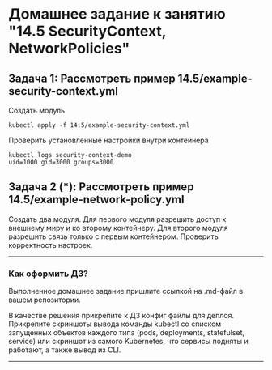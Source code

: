 # Домашнее задание к занятию "14.5 SecurityContext, NetworkPolicies"

## Задача 1: Рассмотреть пример 14.5/example-security-context.yml

Создать модуль

```
kubectl apply -f 14.5/example-security-context.yml
```

Проверить установленные настройки внутри контейнера

```
kubectl logs security-context-demo
uid=1000 gid=3000 groups=3000
```

## Задача 2 (*): Рассмотреть пример 14.5/example-network-policy.yml

Создать два модуля. Для первого модуля разрешить доступ к внешнему миру
и ко второму контейнеру. Для второго модуля разрешить связь только с
первым контейнером. Проверить корректность настроек.

---

### Как оформить ДЗ?

Выполненное домашнее задание пришлите ссылкой на .md-файл в вашем репозитории.

В качестве решения прикрепите к ДЗ конфиг файлы для деплоя. Прикрепите скриншоты вывода команды kubectl со списком запущенных объектов каждого типа (pods, deployments, statefulset, service) или скриншот из самого Kubernetes, что сервисы подняты и работают, а также вывод из CLI.

---
